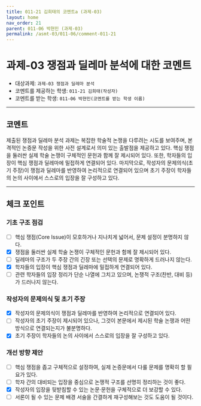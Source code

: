 ```yaml
---
title: 011-21 김희태의 코멘트a (과제-03) 
layout: home
nav_order: 21
parent: 011-06 박현민 (과제-03)
permalink: /asmt-03/011-06/comment-011-21
---
```


# 과제-03 쟁점과 딜레마 분석에 대한 코멘트

- 대상과제: `과제-03 쟁점과 딜레마 분석`
- 코멘트를 제공하는 학생: `011-21 김희태(작성자)` 
- 코멘트를 받는 학생: `011-06 박현민(코멘트를 받는 학생 이름)` 

---

## 코멘트

제출된 쟁점과 딜레마 분석 과제는 복잡한 학술적 논쟁을 다루려는 시도를 보여주며, 본격적인 논증문 작성을 위한 사전 설계로서 의미 있는 출발점을 제공하고 있다. 핵심 쟁점을 둘러싼 실제 학술 논쟁이 구체적인 문헌과 함께 잘 제시되어 있다. 또한, 학자들의 입장이 핵심 쟁점과 딜레마에 밀접하게 연결되어 있다. 마지막으로, 작성자의 문제의식(초기 주장)이 쟁점과 딜레마를 반영하여 논리적으로 연결되어 있으며 초기 주장이 학자들의 논의 사이에서 스스로의 입장을 잘 구성하고 있다.  

---

## 체크 포인트

### **기초 구조 점검**
- [ ] 핵심 쟁점(Core Issue)이 모호하거나 지나치게 넓어서, 문제 설정이 분명하지 않다.
- [x] 쟁점을 둘러싼 실제 학술 논쟁이 구체적인 문헌과 함께 잘 제시되어 있다.
- [ ] 딜레마의 구조가 두 주장 간의 긴장 또는 선택의 문제로 명확하게 드러나지 않는다.
- [x] 학자들의 입장이 핵심 쟁점과 딜레마에 밀접하게 연결되어 있다.
- [ ] 관련 학자들의 입장 정리가 단순 나열에 그치고 있으며, 논쟁적 구조(찬반, 대비 등)가 드러나지 않는다.

### **작성자의 문제의식 및 초기 주장**
- [x] 작성자의 문제의식이 쟁점과 딜레마를 반영하여 논리적으로 연결되어 있다.
- [ ] 작성자의 초기 주장이 제시되어 있으나, 그것이 본문에서 제시된 학술 논쟁과 어떤 방식으로 연결되는지가 불분명하다.
- [x] 초기 주장이 학자들의 논의 사이에서 스스로의 입장을 잘 구성하고 있다.

### **개선 방향 제안**
- [ ] 핵심 쟁점을 좁고 구체적으로 설정하여, 실제 논증문에서 다룰 문제를 명확히 할 필요가 있다.
- [ ] 학자 간의 대비되는 입장을 중심으로 논쟁적 구조를 선명히 정리하는 것이 좋다.
- [x] 작성자의 입장을 뒷받침할 수 있는 논문·문헌을 구체적으로 더 보강할 수 있다.
- [ ] 서론이 될 수 있는 문제 배경 서술을 간결하게 재구성해보는 것도 도움이 될 것이다.
